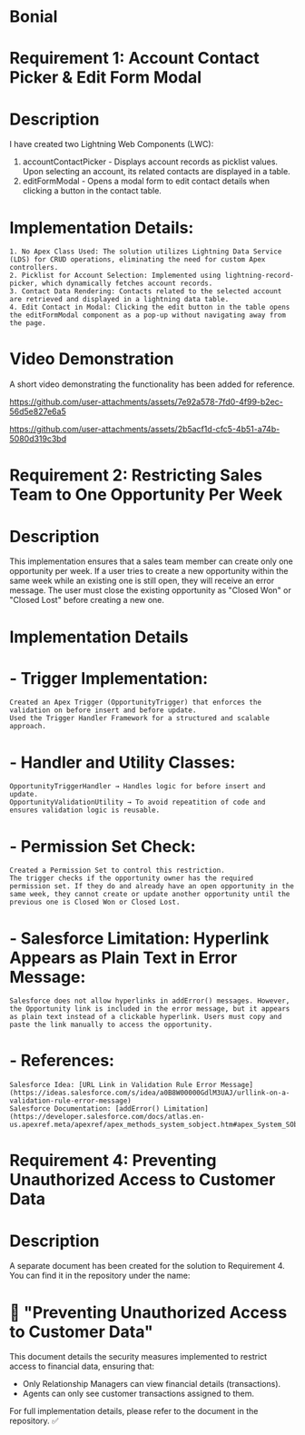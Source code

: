 # Bonial
 
# Requirement 1: Account Contact Picker & Edit Form Modal

# Description
I have created two Lightning Web Components (LWC):
  1. accountContactPicker - Displays account records as picklist values. Upon selecting an account, its related contacts are displayed in a table.
  2. editFormModal - Opens a modal form to edit contact details when clicking a button in the contact table.

# Implementation Details:
    1. No Apex Class Used: The solution utilizes Lightning Data Service (LDS) for CRUD operations, eliminating the need for custom Apex controllers.
    2. Picklist for Account Selection: Implemented using lightning-record-picker, which dynamically fetches account records.
    3. Contact Data Rendering: Contacts related to the selected account are retrieved and displayed in a lightning data table.
    4. Edit Contact in Modal: Clicking the edit button in the table opens the editFormModal component as a pop-up without navigating away from the page.

# Video Demonstration
A short video demonstrating the functionality has been added for reference.


https://github.com/user-attachments/assets/7e92a578-7fd0-4f99-b2ec-56d5e827e6a5



https://github.com/user-attachments/assets/2b5acf1d-cfc5-4b51-a74b-5080d319c3bd

# Requirement 2: Restricting Sales Team to One Opportunity Per Week
# Description
This implementation ensures that a sales team member can create only one opportunity per week. If a user tries to create a new opportunity within the same week while an existing one is still open, they will receive an error message. The user must close the existing opportunity as "Closed Won" or "Closed Lost" before creating a new one.

# Implementation Details
# - Trigger Implementation:
    Created an Apex Trigger (OpportunityTrigger) that enforces the validation on before insert and before update.
    Used the Trigger Handler Framework for a structured and scalable approach.
  
# - Handler and Utility Classes:
    OpportunityTriggerHandler → Handles logic for before insert and update.
    OpportunityValidationUtility → To avoid repeatition of code and ensures validation logic is reusable.

# - Permission Set Check:
    Created a Permission Set to control this restriction.
    The trigger checks if the opportunity owner has the required permission set. If they do and already have an open opportunity in the same week, they cannot create or update another opportunity until the            previous one is Closed Won or Closed Lost.

# - Salesforce Limitation: Hyperlink Appears as Plain Text in Error Message:
    Salesforce does not allow hyperlinks in addError() messages. However, the Opportunity link is included in the error message, but it appears as plain text instead of a clickable hyperlink. Users must copy and  
    paste the link manually to access the opportunity.

# - References:
    Salesforce Idea: [URL Link in Validation Rule Error Message](https://ideas.salesforce.com/s/idea/a0B8W00000GdlM3UAJ/urllink-on-a-validation-rule-error-message)
    Salesforce Documentation: [addError() Limitation](https://developer.salesforce.com/docs/atlas.en-us.apexref.meta/apexref/apex_methods_system_sobject.htm#apex_System_SObject_addError_4)


# Requirement 4: Preventing Unauthorized Access to Customer Data
# Description
A separate document has been created for the solution to Requirement 4. You can find it in the repository under the name:

# 📂 "Preventing Unauthorized Access to Customer Data"

This document details the security measures implemented to restrict access to financial data, ensuring that:

- Only Relationship Managers can view financial details (transactions).
- Agents can only see customer transactions assigned to them.

For full implementation details, please refer to the document in the repository. ✅
